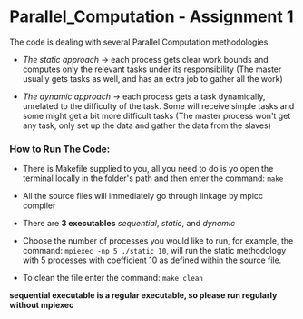 # Parallel_Computation - Assignment 1

The code is dealing with several Parallel Computation methodologies.

* *The static approach* -> each process gets clear work bounds and computes only the relevant tasks under its responsibility (The master usually gets tasks as well, and has an extra job to gather all the work)

* *The dynamic approach* -> each process gets a task dynamically, unrelated to the difficulty of the task.
Some will receive simple tasks and some might get a bit more difficult tasks (The master process won't get any task, only set up the data and gather the data from the slaves)

### How to Run The Code: ###
* There is Makefile supplied to you, all you need to do is yo open the terminal locally in the folder's path and then enter the command: `make`

* All the source files will immediately go through linkage by mpicc compiler

* There are **3 executables** *sequential*, *static*, and *dynamic*

* Choose the number of processes you would like to run, for example, the command: `mpiexec -np 5 ./static 10`, will run the static methodology with 5 processes with coefficient 10 as defined within the source file.

* To clean the file enter the command: `make clean`

**sequential executable is a regular executable, so please run regularly without mpiexec** 